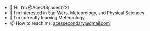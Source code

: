 - 👋 Hi, I’m @AceOfSpades1221
- 👀 I’m interested in Star Wars, Meteorology, and Physical Sciences.
- 🌱 I’m currently learning Meteorology.
- 📫 How to reach me: acessecondary@gmail.com 

<!---
AceOfSpades1221/AceOfSpades1221 is a ✨ special ✨ repository because its `README.md` (this file) appears on your GitHub profile.
You can click the Preview link to take a look at your changes.
--->
